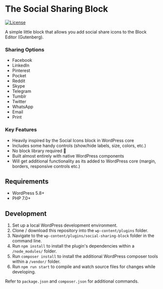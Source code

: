 # The Social Sharing Block

[![License](https://img.shields.io/badge/license-GPL--2.0%2B-blue.svg)](https://github.com/ndiego/the-social-share-block/blob/master/LICENSE.txt)

A simple little block that allows you add social share icons to the Block Editor (Gutenberg).

### Sharing Options

- Facebook
- LinkedIn
- Pinterest
- Pocket
- Reddit
- Skype
- Telegram
- Tumblr
- Twitter
- WhatsApp
- Email
- Print

### Key Features

- Heavily inspired by the Social Icons block in WordPress core
- Includes some handy controls (show/hide labels, size, colors, etc.)
- No block library required 🎉
- Built almost entirely with native WordPress components
- Will get additional functionality as its added to WordPress core (margin, borders, responsive controls etc.)

## Requirements

- WordPress 5.8+
- PHP 7.0+

## Development

1. Set up a local WordPress development environment.
2. Clone / download this repository into the `wp-content/plugins` folder.
3. Navigate to the `wp-content/plugins/social-sharing-block` folder in the command line.
4. Run `npm install` to install the plugin's dependencies within a `/node_modules/` folder.
5. Run `composer install` to install the additional WordPress composer tools within a `/vendor/` folder.
6. Run `npm run start` to compile and watch source files for changes while developing.

Refer to `package.json` and `composer.json` for additional commands.
